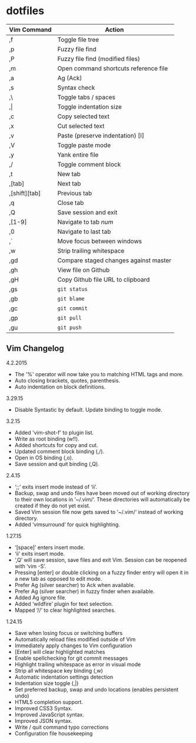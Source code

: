 dotfiles
========
| Vim Command | Action |
| --- | --- |
| ,f | Toggle file tree |
| ,p | Fuzzy file find |
| ,P | Fuzzy file find (modified files) |
| ,m | Open command shortcuts reference file |
| ,a | Ag (Ack) |
| ,s | Syntax check |
| ,\ | Toggle tabs / spaces |
| ,\| | Toggle indentation size |
| ,c | Copy selected text |
| ,x | Cut selected text |
| ,v | Paste (preserve indentation) [I] |
| ,V | Toggle paste mode |
| ,y | Yank entire file |
| ,/ | Toggle comment block |
| ,t | New tab |
| ,[tab] | Next tab |
| ,[shift][tab] | Previous tab |
| ,q | Close tab |
| ,Q | Save session and exit |
| ,[1-9] | Navigate to tab _num_ |
| ,0 | Navigate to last tab |
| ,` | Move focus between windows |
| ,w | Strip trailing whitespace |
| ,gd | Compare staged changes against master |
| ,gh | View file on Github |
| ,gH | Copy Github file URL to clipboard |
| ,gs | `git status` |
| ,gb | `git blame` |
| ,gc | `git commit` |
| ,gp | `git pull` |
| ,gu | `git push` |

## Vim Changelog

4.2.2015
- The '%' operator will now take you to matching HTML tags and more.
- Auto closing brackets, quotes, parenthesis.
- Auto indentation on block definitions.

3.29.15
- Disable Syntastic by default. Update binding to toggle mode.

3.2.15
- Added 'vim-shot-f' to plugin list.
- Write as root binding (w!!).
- Added shortcuts for copy and cut.
- Updated comment block binding (,/).
- Open in OS binding (,o).
- Save session and quit binding (,Q).

2.4.15
- ‘;;’ exits insert mode instead of ‘ii’.
- Backup, swap and undo files have been moved out of working directory to their own locations in ‘~/.vim/‘. These directories will automatically be created if they do not yet exist.
- Saved Vim session file now gets saved to ‘~/.vim/‘ instead of working directory.
- Added ‘vimsurround’ for quick highlighting.

1.27.15
- ‘[space]’ enters insert mode.
- ‘ii’ exits insert mode.
- ‘,Q’ will save session, save files and exit Vim. Session can be reopened with ‘vim -S’.
- Pressing [enter] or double clicking on a fuzzy finder entry will open it in a new tab as opposed to edit mode.
- Prefer Ag (silver searcher) to Ack when available.
- Prefer Ag (silver searcher) in fuzzy finder when available.
- Added Ag ignore file.
- Added ‘wildfire’ plugin for text selection.
- Mapped ‘//‘ to clear highlighted searches.

1.24.15
- Save when losing focus or switching buffers
- Automatically reload files modified outside of Vim
- Immediately apply changes to Vim configuration
- [Enter] will clear highlighted matches
- Enable spellchecking for git commit messages
- Highlight trailing whitespace as error in visual mode
- Strip all whitespace key binding (,w)
- Automatic indentation settings detection
- Indentation size toggle (,|)
- Set preferred backup, swap and undo locations (enables persistent undo)
- HTML5 completion support.
- Improved CSS3 Syntax.
- Improved JavaScript syntax.
- Improved JSON syntax.
- Write / quit command typo corrections
- Configuration file housekeeping
